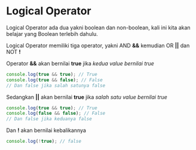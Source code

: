 # Logical Operator

Logical Operator ada dua yakni boolean dan non-boolean, kali ini kita akan belajar yang Boolean terlebih dahulu.

Logical Operator memiliki tiga operator, yakni AND **&&** kemudian OR **||** dan NOT **!**

Operator **&&** akan bernilai **true** jika _kedua value bernilai true_

```javascript
console.log(true && true); // True
console.log(true && false); // False
// Dan false jika salah satunya false
```

Sedangkan **||** akan bernilai **true** jika _salah satu value bernilai true_

```javascript
console.log(true && true); // True
console.log(false && false); // False
// Dan false jika keduanya false
```

Dan **!** akan bernilai kebalikannya

```javascript
console.log(!true); // false
```
